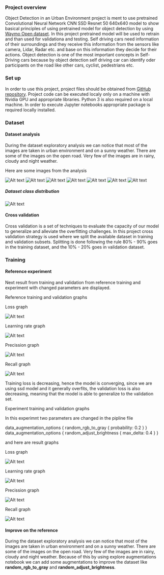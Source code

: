 ### Project overview
Object Detection in an Urban Environment project is ment to use pretrained Convolutional Neural Network CNN SSD Resnet 50 640x640 model to show basical principles of using pretrained model for object detection by using [Waymo Open dataset](https://waymo.com/open/). In this project pretrained model will be used to retrain and than used for validationa and testing.
Self driving cars need information of their surroundings and they receive this information from the sensors like camera, Lidar, Radar etc. and base on this information they decide for their actions. Object detection is one of the most important concepts in Self-Driving cars because by object detection self driving car can identify oder participants on the road like other cars, cyclist, pedestrians etc.

### Set up
In order to use this project, project files should be obtained from [GitHub repository](https://github.com/atanasko/Object-Detection-in-an-Urban-Environment.git).
Project code can be executed localy only on a machine with Nvidia GPU and appropriate libraries. Python 3 is also required on a local machine. In order to execute Jupyter notebooks appropriate package is required locally installed.

### Dataset
#### Dataset analysis

During the dataset exploratory analysis we can notice that most of the images are taken in urban environment and on a sunny weather. There are some of the images on the open road. Very few of the images are in rainy, cloudy and night weather.

Here are some images from the analysis

![Alt text](results/exploratory_data_analysis/frame1.png "result 1")
![Alt text](results/exploratory_data_analysis/frame2.png "result 2")
![Alt text](results/exploratory_data_analysis/frame3.png "result 3")
![Alt text](results/exploratory_data_analysis/frame4.png "result 4")
![Alt text](results/exploratory_data_analysis/frame5.png "result 5")
![Alt text](results/exploratory_data_analysis/frame6.png "result 6")
![Alt text](results/exploratory_data_analysis/frame7.png "result 7")


##### Dataset class distribution

![Alt text](results/exploratory_data_analysis/distribution_graph.png "Class distribution graph")

#### Cross validation

Cross validation is a set of techniques to evaluate the capacity of our model to generalize and alleviate the overfitting challenges. In this project cross validation strategy is used where we split the available dataset in training and validation subsets. Splitting is done following the rule 80% - 90% goes in the training dataset, and the 10% - 20% goes in validation dataset.

### Training
#### Reference experiment


Next result from training and validation from reference training and experiment with changed parameters are displayed.

Reference training and validation graphs

Loss graph

![Alt text](results/experiments/reference/loss.png "Loss graph")

Learning rate graph

![Alt text](results/experiments/reference/learning_rate.png "Learning rate graph")

Precission graph

![Alt text](results/experiments/reference/precission.png "Precission graph")

Recall graph

![Alt text](results/experiments/reference/recall.png "Recall graph")


Training loss is decreasing, hence the model is converging, since we are using ssd model and it generally overfits, the validation loss is also decreasing, meaning that the model is able to generalize to the validation set.


Experiment training and validation graphs

In this experimnt two parameters are changed in the pipline file

 data_augmentation_options {
    random_rgb_to_gray {
      probability: 0.2
    }
  }
  data_augmentation_options {
    random_adjust_brightness {
      max_delta: 0.4
    }
  }

and here are result graphs

Loss graph

![Alt text](results/experiments/experiment0/loss.png "Loss graph")

Learning rate graph

![Alt text](results/experiments/experiment0/learning_rate.png "Learning rate graph")

Precission graph

![Alt text](results/experiments/experiment0/precission.png "Precission graph")

Recall graph

![Alt text](results/experiments/experiment0/recall.png "Recall graph")


#### Improve on the reference

During the dataset exploratory analysis we can notice that most of the images are taken in urban environment and on a sunny weather. There are some of the images on the open road. Very few of the images are in rainy, cloudy and night weather. Because of this by using explore augmentations notebook we can add some augmentations to improve the dataset like **random_rgb_to_gray** and **random_adjust_brightness**.
